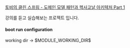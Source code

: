 [토비의 클린 스프링 - 도메인 모델 패턴과 헥사고날 아키텍처 Part 1](https://www.inflearn.com/course/%ED%86%A0%EB%B9%84-%ED%81%B4%EB%A6%B0%EC%8A%A4%ED%94%84%EB%A7%81-%EB%8F%84%EB%A9%94%EC%9D%B8%EB%AA%A8%EB%8D%B8%ED%8C%A8%ED%84%B4-%ED%97%A5%EC%82%AC%EA%B3%A0%EB%82%A0-part1)

강의를 듣고 실습해보는 프로젝트 입니다.


#### boot run configuration 
working dir -> \$MODULE_WORKING_DIR\$